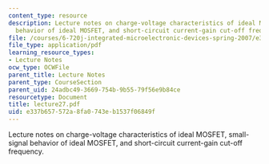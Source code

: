 ```yaml
---
content_type: resource
description: Lecture notes on charge-voltage characteristics of ideal MOSFET, small-signal
  behavior of ideal MOSFET, and short-circuit current-gain cut-off frequency.
file: /courses/6-720j-integrated-microelectronic-devices-spring-2007/e337b657572a8fa0743eb1537f06849f_lecture27.pdf
file_type: application/pdf
learning_resource_types:
- Lecture Notes
ocw_type: OCWFile
parent_title: Lecture Notes
parent_type: CourseSection
parent_uid: 24adbc49-3669-754b-9b55-79f56e9b84ce
resourcetype: Document
title: lecture27.pdf
uid: e337b657-572a-8fa0-743e-b1537f06849f
---
```

Lecture notes on charge-voltage characteristics of ideal MOSFET, small-signal behavior of ideal MOSFET, and short-circuit current-gain cut-off frequency.

